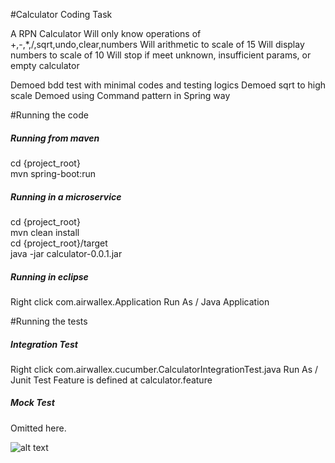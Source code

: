 #Calculator Coding Task
 
A RPN Calculator 
Will only know operations of +,-,*,/,sqrt,undo,clear,numbers
Will arithmetic to scale of 15
Will display numbers to scale of 10
Will stop if meet unknown, insufficient params, or empty calculator

Demoed bdd test with minimal codes and testing logics
Demoed sqrt to high scale
Demoed using Command pattern in Spring way



#Running the code

##### Running from maven
cd \{project_root\}  
mvn spring-boot:run

##### Running in a microservice
cd \{project_root\}  
mvn clean install  
cd \{project_root\}/target  
java -jar calculator-0.0.1.jar 

##### Running in eclipse
Right click com.airwallex.Application
Run As / Java Application  


#Running the tests

##### Integration Test
Right click com.airwallex.cucumber.CalculatorIntegrationTest.java 
Run As / Junit Test
Feature is defined at calculator.feature

##### Mock Test
Omitted here.


![alt text](file:test_result.jpg "Test Result")



